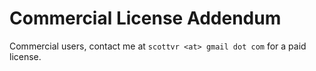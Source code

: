 # Commercial License Addendum

Commercial users, contact me at `scottvr <at> gmail dot com` for a paid license.